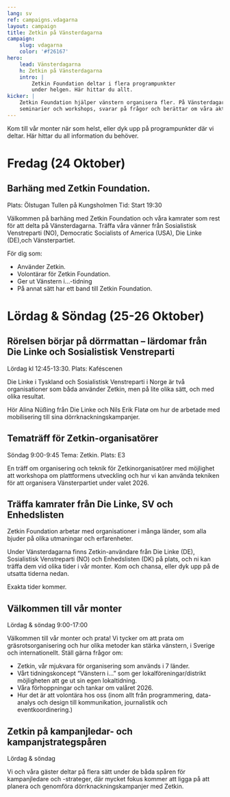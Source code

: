 ```yaml
---
lang: sv
ref: campaigns.vdagarna
layout: campaign
title: Zetkin på Vänsterdagarna
campaign:
    slug: vdagarna
    color: '#f26167'
hero:
    lead: Vänsterdagarna
    h: Zetkin på Vänsterdagarna
    intro: |
        Zetkin Foundation deltar i flera programpunkter
        under helgen. Här hittar du allt.
kicker: |
    Zetkin Foundation hjälper vänstern organisera fler. På Vänsterdagarna deltar vi i
    seminarier och workshops, svarar på frågor och berättar om våra aktuella projekt.
---
```


Kom till vår monter när som helst, eller dyk upp på programpunkter där vi deltar. Här
hittar du all information du behöver.

# Fredag (24 Oktober)

## Barhäng med Zetkin Foundation.
Plats: Ölstugan Tullen på Kungsholmen
Tid: Start 19:30

Välkommen på barhäng med Zetkin Foundation och våra kamrater som rest för att delta på Vänsterdagarna. Träffa våra vänner från Sosialistisk Venstreparti (NO), Democratic Socialists of America (USA), Die Linke (DE),och Vänsterpartiet.

För dig som:
- Använder Zetkin.
- Volontärar för Zetkin Foundation.
- Ger ut Vänstern i...-tidning
- På annat sätt har ett band till Zetkin Foundation.

# Lördag & Söndag (25-26 Oktober)

## Rörelsen börjar på dörrmattan – lärdomar från Die Linke och Sosialistisk Venstreparti
Lördag kl 12:45-13:30. Plats: Kaféscenen

Die Linke i Tyskland och Sosialistisk Venstreparti i Norge är två organisationer som båda använder Zetkin, men på lite olika sätt, och med olika resultat.

Hör Alina Nüßing från Die Linke och Nils Erik Flatø om hur de arbetade med mobilisering till sina dörrknackningskampanjer.

## Tematräff för Zetkin-organisatörer
Söndag 9:00-9:45 Tema: Zetkin. Plats: E3

En träff om organisering och teknik för Zetkinorganisatörer med möjlighet att workshopa om plattformens utveckling och hur vi kan använda tekniken för att organisera Vänsterpartiet under valet 2026.

## Träffa kamrater från Die Linke, SV och Enhedslisten
Zetkin Foundation arbetar med organisationer i många länder, som alla bjuder på olika utmaningar och erfarenheter.

Under Vänsterdagarna finns Zetkin-användare från Die Linke (DE), Sosialistisk Venstreparti (NO) och Enhedslisten (DK) på plats, och ni kan träffa dem vid olika tider i vår monter. Kom och chansa, eller dyk upp på de utsatta tiderna nedan.

Exakta tider kommer.

## Välkommen till vår monter
Lördag & söndag 9:00-17:00

Välkommen till vår monter och prata! Vi tycker om att prata om gräsrotsorganisering och hur olika metoder kan stärka vänstern, i Sverige och internationellt.
Ställ gärna frågor om:
- Zetkin, vår mjukvara för organisering som används  i 7 länder.
- Vårt tidningskoncept “Vänstern i...” som ger lokalföreningar/distrikt möjligheten att ge ut sin egen lokaltidning.
- Våra förhoppningar och tankar om valåret 2026.
- Hur det är att volontära hos oss (inom allt från programmering, data-analys och design till kommunikation, journalistik och eventkoordinering.)

## Zetkin på kampanjledar- och kampanjstrategspåren
Lördag & söndag

Vi och våra gäster deltar på flera sätt under de båda spåren för kampanjledare och -strateger, där mycket fokus kommer att ligga på att planera och genomföra dörrknackningskampanjer med Zetkin.